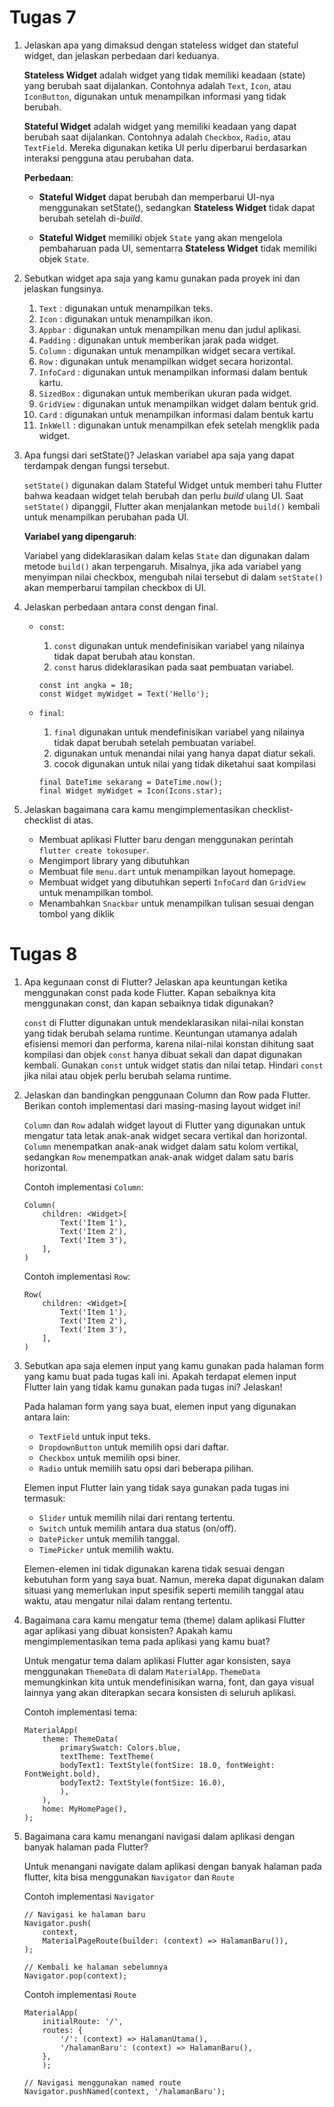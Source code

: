 # Tugas 7

1. Jelaskan apa yang dimaksud dengan stateless widget dan stateful widget, dan jelaskan perbedaan dari keduanya.
    
    **Stateless Widget** adalah widget yang tidak memiliki keadaan (state) yang berubah saat dijalankan. Contohnya adalah `Text`, `Icon`, atau `IconButton`, digunakan untuk menampilkan informasi yang tidak berubah.

    **Stateful Widget** adalah widget yang memiliki keadaan yang dapat berubah saat dijalankan. Contohnya adalah `Checkbox`, `Radio`, atau `TextField`. Mereka digunakan ketika UI perlu diperbarui berdasarkan interaksi pengguna atau perubahan data.

    **Perbedaan**:

    - **Stateful Widget** dapat berubah dan memperbarui UI-nya menggunakan setState(), sedangkan **Stateless Widget** tidak dapat berubah setelah di-*build*.

    - **Stateful Widget** memiliki objek `State` yang akan mengelola pembaharuan pada UI, sementarra  **Stateless Widget** tidak memiliki objek `State`.

2. Sebutkan widget apa saja yang kamu gunakan pada proyek ini dan jelaskan fungsinya.

    1.  `Text` : digunakan untuk menampilkan teks.
    2.  `Icon` : digunakan untuk menampilkan ikon.
    3.  `Appbar` : digunakan untuk menampilkan menu dan judul aplikasi.
    4.  `Padding` : digunakan untuk memberikan jarak pada widget.
    5.  `Column` : digunakan untuk menampilkan widget secara vertikal.
    6.   `Row` : digunakan untuk menampilkan widget secara horizontal.
    7.  `InfoCard` : digunakan untuk  menampilkan informasi dalam bentuk kartu.
    8.  `SizedBox` : digunakan untuk memberikan ukuran pada widget.
    9.  `GridView` : digunakan untuk  menampilkan widget dalam bentuk grid.
    10. `Card` : digunakan untuk menampilkan informasi dalam bentuk kartu
    11. `InkWell` : digunakan untuk menampilkan efek setelah mengklik pada widget.
3. Apa fungsi dari setState()? Jelaskan variabel apa saja yang dapat terdampak dengan fungsi tersebut.

    `setState()` digunakan dalam Stateful Widget untuk memberi tahu Flutter bahwa keadaan widget telah berubah dan perlu *build* ulang UI. Saat `setState()` dipanggil, Flutter akan menjalankan metode `build()` kembali untuk menampilkan perubahan pada UI.

    **Variabel yang dipengaruh**:

    Variabel yang dideklarasikan dalam kelas    `State` dan digunakan dalam metode `build()` akan terpengaruh. Misalnya, jika ada variabel yang menyimpan nilai checkbox, mengubah nilai tersebut di dalam `setState()` akan memperbarui tampilan checkbox di UI.

4. Jelaskan perbedaan antara const dengan final.

    - `const`:
        1. `const` digunakan untuk mendefinisikan variabel yang nilainya tidak dapat berubah atau konstan.
        2. `const` harus dideklarasikan pada saat pembuatan variabel.

        ```
        const int angka = 10;
        const Widget myWidget = Text('Hello');
        ```

    -  `final`:
        1. `final` digunakan untuk mendefinisikan variabel yang nilainya tidak dapat berubah setelah pembuatan variabel.
        2. digunakan untuk menandai nilai yang hanya dapat diatur sekali.
        3. cocok digunakan untuk nilai yang tidak diketahui saat kompilasi

        ```
        final DateTime sekarang = DateTime.now();   
        final Widget myWidget = Icon(Icons.star);
        ```
5. Jelaskan bagaimana cara kamu mengimplementasikan checklist-checklist di atas.

    - Membuat aplikasi Flutter baru dengan menggunakan perintah `flutter create tokosuper`.
    - Mengimport library yang dibutuhkan
    - Membuat file `menu.dart` untuk menampilkan layout homepage.
    - Membuat widget yang dibutuhkan  seperti `InfoCard` dan `GridView` untuk menampilkan tombol.
    - Menambahkan `Snackbar` untuk menampilkan tulisan sesuai dengan tombol yang diklik

# Tugas 8
 1. Apa kegunaan const di Flutter? Jelaskan apa keuntungan ketika menggunakan const pada kode Flutter. Kapan sebaiknya kita menggunakan const, dan kapan sebaiknya tidak digunakan?

    `const` di Flutter digunakan untuk mendeklarasikan nilai-nilai konstan yang tidak berubah selama runtime. Keuntungan utamanya adalah efisiensi memori dan performa, karena nilai-nilai konstan dihitung saat kompilasi dan objek `const` hanya dibuat sekali dan dapat digunakan kembali. Gunakan `const` untuk widget statis dan nilai tetap. Hindari `const` jika nilai atau objek perlu berubah selama runtime.

 2. Jelaskan dan bandingkan penggunaan Column dan Row pada Flutter. Berikan contoh implementasi dari masing-masing layout widget ini!

    `Column` dan `Row` adalah widget layout di Flutter yang digunakan untuk mengatur tata letak anak-anak widget secara vertikal dan horizontal. `Column` menempatkan anak-anak widget dalam satu kolom vertikal, sedangkan `Row` menempatkan anak-anak widget dalam satu baris horizontal.

    Contoh implementasi `Column`:
    ```
    Column(
        children: <Widget>[
            Text('Item 1'),
            Text('Item 2'),
            Text('Item 3'),
        ],
    )
    ```

    Contoh implementasi `Row`:
    ```
    Row(
        children: <Widget>[
            Text('Item 1'),
            Text('Item 2'),
            Text('Item 3'),
        ],
    )
    ```
 3. Sebutkan apa saja elemen input yang kamu gunakan pada halaman form yang kamu buat pada tugas kali ini. Apakah terdapat elemen input Flutter lain yang tidak kamu gunakan pada tugas ini? Jelaskan!

    Pada halaman form yang saya buat, elemen input yang digunakan antara lain:
    - `TextField` untuk input teks.
    - `DropdownButton` untuk memilih opsi dari daftar.
    - `Checkbox` untuk memilih opsi biner.
    - `Radio` untuk memilih satu opsi dari beberapa pilihan.

    Elemen input Flutter lain yang tidak saya gunakan pada tugas ini termasuk:
    - `Slider` untuk memilih nilai dari rentang tertentu.
    - `Switch` untuk memilih antara dua status (on/off).
    - `DatePicker` untuk memilih tanggal.
    - `TimePicker` untuk memilih waktu.

    Elemen-elemen ini tidak digunakan karena tidak sesuai dengan kebutuhan form yang saya buat. Namun, mereka dapat digunakan dalam situasi yang memerlukan input spesifik seperti memilih tanggal atau waktu, atau mengatur nilai dalam rentang tertentu.

 4. Bagaimana cara kamu mengatur tema (theme) dalam aplikasi Flutter agar aplikasi yang dibuat konsisten? Apakah kamu mengimplementasikan tema pada aplikasi yang kamu buat?

    Untuk mengatur tema dalam aplikasi Flutter agar konsisten, saya menggunakan `ThemeData` di dalam `MaterialApp`. `ThemeData` memungkinkan kita untuk mendefinisikan warna, font, dan gaya visual lainnya yang akan diterapkan secara konsisten di seluruh aplikasi.

    Contoh implementasi tema:
    ```
    MaterialApp(
        theme: ThemeData(
            primarySwatch: Colors.blue,
            textTheme: TextTheme(
            bodyText1: TextStyle(fontSize: 18.0, fontWeight: FontWeight.bold),
            bodyText2: TextStyle(fontSize: 16.0),
            ),
        ),
        home: MyHomePage(),
    );
    ```

 5. Bagaimana cara kamu menangani navigasi dalam aplikasi dengan banyak halaman pada Flutter?

    Untuk menangani navigate dalam aplikasi dengan banyak halaman pada flutter, kita bisa menggunakan `Navigator` dan `Route`
    
    Contoh implementasi `Navigator`
    ```
    // Navigasi ke halaman baru
    Navigator.push(
        context,
        MaterialPageRoute(builder: (context) => HalamanBaru()),
    );

    // Kembali ke halaman sebelumnya
    Navigator.pop(context);
    ```

    Contoh implementasi `Route`
    ```
    MaterialApp(
        initialRoute: '/',
        routes: {
            '/': (context) => HalamanUtama(),
            '/halamanBaru': (context) => HalamanBaru(),
        },
        );

    // Navigasi menggunakan named route
    Navigator.pushNamed(context, '/halamanBaru');
    ```

